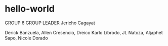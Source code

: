 # hello-world

GROUP 6
GROUP LEADER Jericho Cagayat

Derick Banzuela, Allen Cresencio, Dreico Karlo Librodo, JL Natoza, Aljaphet Sapo, Nicole Dorado
